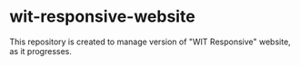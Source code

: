 wit-responsive-website
======================

This repository is created to manage version of "WIT Responsive" website, as it progresses.
